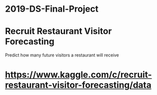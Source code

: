 # 2019-DS-Final-Project
# Recruit Restaurant Visitor Forecasting
Predict how many future visitors a restaurant will receive
# https://www.kaggle.com/c/recruit-restaurant-visitor-forecasting/data
